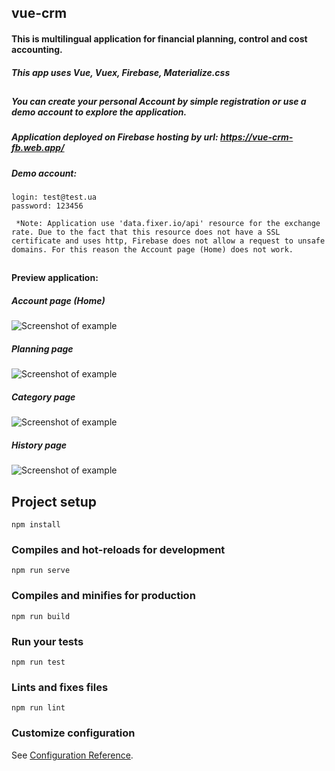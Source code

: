 ## vue-crm

#### This is multilingual application for financial planning, control and cost accounting.

##### This app uses Vue, Vuex, Firebase, Materialize.css
##
##### You can create your personal Account by simple registration or use a demo account to explore the application.

##### Application deployed on Firebase hosting by url: https://vue-crm-fb.web.app/
##### Demo account:
```
login: test@test.ua
password: 123456
```

``` *Note: Application use 'data.fixer.io/api' resource for the exchange rate. Due to the fact that this resource does not have a SSL certificate and uses http, Firebase does not allow a request to unsafe domains. For this reason the Account page (Home) does not work.```

##
#### Preview application:
##### Account page (Home)
![Screenshot of example](https://github.com/OlegFilinskiy/vue-crm/raw/master/src/assets/screenshot_1.png)
##### Planning page
![Screenshot of example](https://github.com/OlegFilinskiy/vue-crm/raw/master/src/assets/screenshot_2.png)
##### Category page
![Screenshot of example](https://github.com/OlegFilinskiy/vue-crm/raw/master/src/assets/screenshot_3.png)
##### History page
![Screenshot of example](https://github.com/OlegFilinskiy/vue-crm/raw/master/src/assets/screenshot_4.png)

## Project setup
```
npm install
```

### Compiles and hot-reloads for development
```
npm run serve
```

### Compiles and minifies for production
```
npm run build
```

### Run your tests
```
npm run test
```

### Lints and fixes files
```
npm run lint
```

### Customize configuration
See [Configuration Reference](https://cli.vuejs.org/config/).

